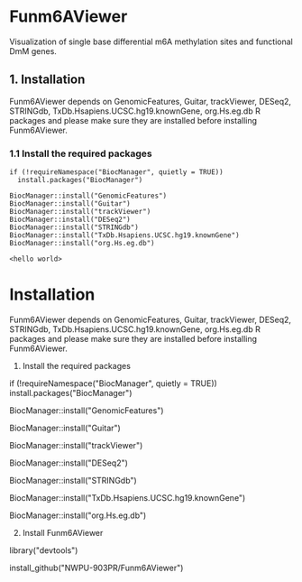 # Funm6AViewer
Visualization of single base differential m6A methylation sites and functional DmM genes.

## 1. Installation

Funm6AViewer depends on GenomicFeatures, Guitar, trackViewer, DESeq2, STRINGdb, TxDb.Hsapiens.UCSC.hg19.knownGene, org.Hs.eg.db R packages and please make sure they are installed before installing Funm6AViewer.

### 1.1 Install the required packages

```{r cars}
if (!requireNamespace("BiocManager", quietly = TRUE)) 
  install.packages("BiocManager")

BiocManager::install("GenomicFeatures")
BiocManager::install("Guitar")
BiocManager::install("trackViewer")
BiocManager::install("DESeq2")
BiocManager::install("STRINGdb")
BiocManager::install("TxDb.Hsapiens.UCSC.hg19.knownGene")
BiocManager::install("org.Hs.eg.db")
```

`<hello world>`

# Installation

Funm6AViewer depends on GenomicFeatures, Guitar, trackViewer, DESeq2, STRINGdb, TxDb.Hsapiens.UCSC.hg19.knownGene, org.Hs.eg.db R packages and please make sure they are installed before installing Funm6AViewer.

1. Install the required packages

if (!requireNamespace("BiocManager", quietly = TRUE))
    install.packages("BiocManager")

BiocManager::install("GenomicFeatures")

BiocManager::install("Guitar")

BiocManager::install("trackViewer")

BiocManager::install("DESeq2")

BiocManager::install("STRINGdb")

BiocManager::install("TxDb.Hsapiens.UCSC.hg19.knownGene")

BiocManager::install("org.Hs.eg.db")

2. Install Funm6AViewer

library("devtools")

install_github("NWPU-903PR/Funm6AViewer")
